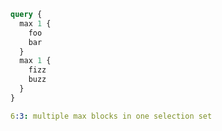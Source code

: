 ```graphql
query {
  max 1 {
    foo
    bar
  }
  max 1 {
    fizz
    buzz
  }
}
```

```yaml
6:3: multiple max blocks in one selection set
```